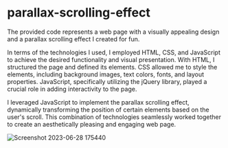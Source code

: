 # parallax-scrolling-effect
The provided code represents a web page with a visually appealing design and a parallax scrolling effect I created for fun. 

In terms of the technologies I used, I employed HTML, CSS, and JavaScript to achieve the desired functionality and visual presentation. With HTML, I structured the page and defined its elements. CSS allowed me to style the elements, including background images, text colors, fonts, and layout properties. JavaScript, specifically utilizing the jQuery library, played a crucial role in adding interactivity to the page.

I leveraged JavaScript to implement the parallax scrolling effect, dynamically transforming the position of certain elements based on the user's scroll. This combination of technologies seamlessly worked together to create an aesthetically pleasing and engaging web page.


![Screenshot 2023-06-28 175440](https://github.com/moayyadsaleh/parallax-scrolling-effect/assets/137034202/3f076185-6c01-4df3-a24a-91f705c5ed90)

